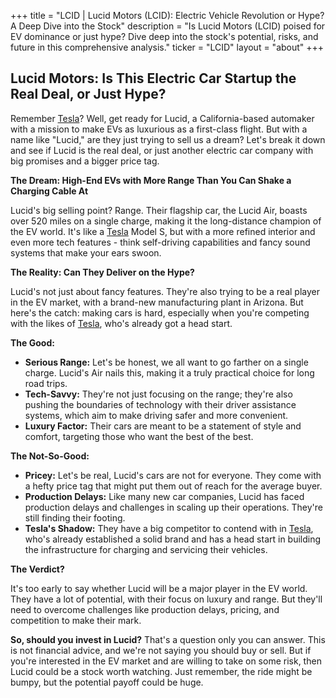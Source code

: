 +++
title = "LCID |  Lucid Motors (LCID): Electric Vehicle Revolution or Hype? A Deep Dive into the Stock"
description = "Is Lucid Motors (LCID) poised for EV dominance or just hype? Dive deep into the stock's potential, risks, and future in this comprehensive analysis."
ticker = "LCID"
layout = "about"
+++

        


## Lucid Motors: Is This Electric Car Startup the Real Deal, or Just Hype? 

Remember [Tesla](/stocks/tsla/)? Well, get ready for Lucid, a California-based automaker with a mission to make EVs as luxurious as a first-class flight. But with a name like "Lucid," are they just trying to sell us a dream? Let's break it down and see if Lucid is the real deal, or just another electric car company with big promises and a bigger price tag. 

**The Dream: High-End EVs with More Range Than You Can Shake a Charging Cable At**

Lucid's big selling point? Range. Their flagship car, the Lucid Air, boasts over 520 miles on a single charge, making it the long-distance champion of the EV world. It's like a [Tesla](/stocks/tsla/) Model S, but with a more refined interior and even more tech features - think self-driving capabilities and fancy sound systems that make your ears swoon. 

**The Reality: Can They Deliver on the Hype?**

Lucid's not just about fancy features. They're also trying to be a real player in the EV market, with a brand-new manufacturing plant in Arizona. But here's the catch: making cars is hard, especially when you're competing with the likes of [Tesla](/stocks/tsla/), who's already got a head start. 

**The Good:**

* **Serious Range:** Let's be honest, we all want to go farther on a single charge. Lucid's Air nails this, making it a truly practical choice for long road trips. 
* **Tech-Savvy:** They're not just focusing on the range; they're also pushing the boundaries of technology with their driver assistance systems, which aim to make driving safer and more convenient.
* **Luxury Factor:** Their cars are meant to be a statement of style and comfort, targeting those who want the best of the best.

**The Not-So-Good:**

* **Pricey:**  Let's be real, Lucid's cars are not for everyone. They come with a hefty price tag that might put them out of reach for the average buyer.
* **Production Delays:** Like many new car companies, Lucid has faced production delays and challenges in scaling up their operations. They're still finding their footing. 
* **Tesla's Shadow:**  They have a big competitor to contend with in [Tesla](/stocks/tsla/), who's already established a solid brand and has a head start in building the infrastructure for charging and servicing their vehicles. 

**The Verdict?**

It's too early to say whether Lucid will be a major player in the EV world. They have a lot of potential, with their focus on luxury and range. But they'll need to overcome challenges like production delays, pricing, and competition to make their mark. 

**So, should you invest in Lucid?** That's a question only you can answer. This is not financial advice, and we're not saying you should buy or sell. But if you're interested in the EV market and are willing to take on some risk, then Lucid could be a stock worth watching. Just remember, the ride might be bumpy, but the potential payoff could be huge. 

        
